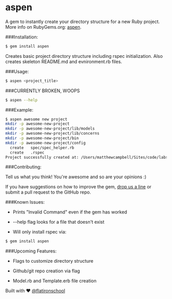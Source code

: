 # aspen

A gem to instantly create your directory structure for a new Ruby project. More info on RubyGems.org: [aspen](http://rubygems.org/gems/aspen).

###Installation:

```bash
$ gem install aspen
```

Creates basic project directory structure including rspec initialization. Also creates
skeleton README.md and evnironment.rb files.

###Usage:

```bash
$ aspen <project_title>
```

###CURRENTLY BROKEN, WOOPS
```bash
$ aspen --help
```

###Example:

```bash
$ aspen awesome new project
mkdir -p awesome-new-project
mkdir -p awesome-new-project/lib/models
mkdir -p awesome-new-project/lib/concerns
mkdir -p awesome-new-project/bin
mkdir -p awesome-new-project/config
  create   spec/spec_helper.rb
  create   .rspec
Project successfully created at: /Users/matthewcampbell/Sites/code/labs/awesome-new-project
```

###Contributing:

Tell us what you think! You're awesome and so are your opinions :)

If you have suggestions on how to improve the gem, [drop us a line](mailto:teamevalruby@gmail.com) or submit a pull request to the GitHub repo.

###Known Issues:

* Prints "Invalid Command" even if the gem has worked

* --help flag looks for a file that doesn't exist

* Will only install rspec via:

```bash
$ gem install aspen
```

###Upcoming Features:

* Flags to customize directory structure

* Github/git repo creation via flag

* Model.rb and Template.erb file creation

Built with ♥ <a href="https://twitter.com/flatironschool">@flatironschool</a>

